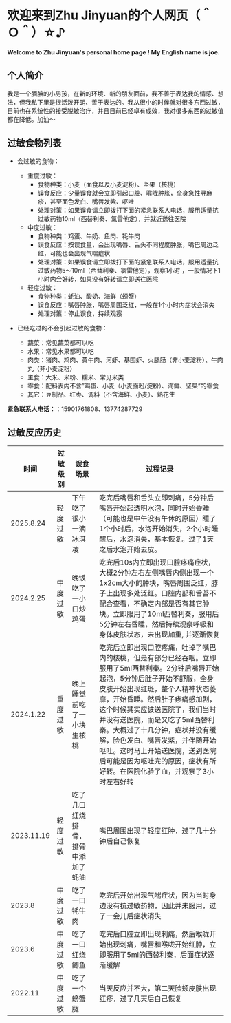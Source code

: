 # 欢迎来到Zhu Jinyuan的个人网页（＾Ｏ＾）☆♪
**Welcome to Zhu Jinyuan's personal home page ! My English name is joe.**
## 个人简介
我是一个腼腆的小男孩，在新的环境、新的朋友面前，我不善于表达我的情感、想法，但我私下里是很活泼开朗、善于表达的。我从很小的时候就对很多东西过敏，目前也在系统性的接受脱敏治疗，并且目前已经卓有成效，我对很多东西的过敏值都在降低。加油～

## 过敏食物列表
- 会过敏的食物：
  - 重度过敏：
    - 食物种类：小麦（面食以及小麦淀粉）、坚果（核桃）
    - 误食反应：少量误食就会立即引起口腔、喉咙肿胀，全身急性寻麻疹，甚至面色发白、嘴唇发紫、呕吐
    - 处理对策：如果误食请立即拨打下面的紧急联系人电话，服用适量抗过敏药物10ml（西替利秦、氯雷他定），并就近送往医院
  - 中度过敏：
    - 食物种类：鸡蛋、牛奶、鱼肉、牦牛肉
    - 误食反应：按误食量，会出现嘴唇、舌头不同程度肿胀，嘴巴周边泛红，可能也会出现气喘症状
    - 处理对策：如果误食请立即拨打下面的紧急联系人电话，服用适量抗过敏药物5～10ml（西替利秦、氯雷他定），观察1小时 ，一般情况下1小时内会好转，如果没有好转请立即送往医院
  - 轻度过敏：
    - 食物种类：蚝油、酸奶、海鲜（螃蟹）
    - 误食反应：嘴唇肿胀，嘴唇周围泛红，一般在1个小时内症状会消失
    - 处理对策：停止误食，持续观察


- 已经吃过的不会引起过敏的食物：
  - 蔬菜：常见蔬菜都可以吃
  - 水果：常见水果都可以吃
  - 肉类：猪肉、鸡肉、黄牛肉、河虾、基围虾、火腿肠（非小麦淀粉）、牛肉丸（非小麦淀粉）
  - 主食：大米、米粉、糯米、常见米类
  - 零食：配料表内不含”鸡蛋、小麦（小麦面粉/淀粉）、海鲜、坚果“的零食
  - 其它：豆制品、红枣、调料（不含海鲜、小麦）、熟花生

**紧急联系人电话：**：15901761808、13774287729


## 过敏反应历史
<table>
<thead>
<tr>
<th>时间</th>
<th>过敏级别</th>
<th>误食场景</th>
<th>过程记录</th>
</tr>
</thead>
<tbody>
<tr>
<td>2025.8.24</td>
<td>轻度过敏</td>
<td>下午吃了很小一滴冰淇凌</td>
<td>吃完后嘴唇和舌头立即刺痛，5分钟后嘴唇开始起透明水泡，同时开始昏睡（可能也是中午没有午休的原因）睡了1个小时后，水泡开始消失，2个小时睡醒后，水泡消失，基本恢复。过了1天之后水泡开始去皮。</td>
</tr>
<tr>
<td>2024.2.25</td>
<td>中度过敏</td>
<td>晚饭吃了一小口炒鸡蛋</td>
<td>吃完后10s内立即出现口腔疼痛症状，大概2分钟左右左侧嘴唇内侧出现一个1x2cm大小的肿块，嘴唇周围泛红，脖子上出现多处泛红。口腔内部和舌苔不配合查看，不确定内部是否有其它肿块。立即服用了10ml西替利秦，服用后5分钟左右昏睡，然后持续观察呼吸和身体皮肤状态，未出现加重, 并逐渐恢复</td>
</tr>
<tr>
<td>2024.1.22</td>
<td>重度过敏</td>
<td>晚上睡觉前吃了一小块生核桃</td>
<td>吃完后立即出现口腔疼痛，吐掉了嘴巴内的核桃，但是有部分已经吞咽。立即服用了5ml西替利秦。2分钟后嘴唇开始起泡，5分钟后肚子开始不舒服，全身皮肤开始出现红斑，整个人精神状态萎靡，开始昏睡。然后肚子疼痛感加剧，这个时候其实应该送医院了，我们当时并没有送医院，而是又吃了5ml西替利秦。大概过了十几分钟，症状并没有缓解，脸色发白、嘴唇发紫，并伴随开始呕吐。这时马上开始送医院，送到医院后可能是因为呕吐完的原因，症状有所好转。在医院化验了血，并观察了3小时左右好转</td>
</tr>
<tr>
<td>2023.11.19</td>
<td>轻度过敏</td>
<td>吃了几口红烧排骨，排骨中添加了蚝油</td>
<td>嘴巴周围出现了轻度红肿，过了几十分钟后自己恢复</td>
</tr>
<tr>
<td>2023.8</td>
<td>中度过敏</td>
<td>吃了一口牦牛肉</td>
<td>吃完后开始出现气喘症状，因为当时身边没有抗过敏药物，因此并未服用，过了一会儿后症状消失</td>
</tr>
<tr>
<td>2023.6</td>
<td>中度过敏</td>
<td>吃了一口红烧鲫鱼</td>
<td>吃完后口腔立即出现刺痛，然后喉咙开始出现刺痛，嘴唇和喉咙开始红肿，立即服用了5ml的西替利秦，后面症状逐渐缓解</td>
</tr>
<tr>
<td>2022.11</td>
<td>中度过敏</td>
<td>吃了一个螃蟹腿</td>
<td>当天反应并不大，第二天脸颊皮肤出现红疹，过了几天后自己恢复</td>
</tr>
</tbody>
</table>
























